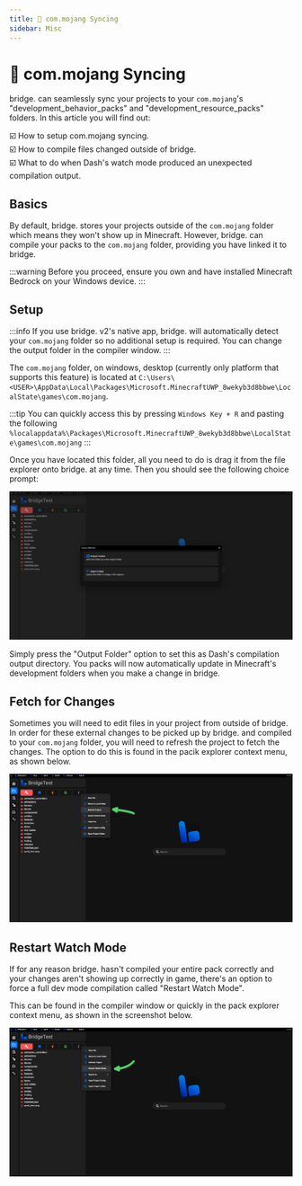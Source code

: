```yaml
---
title: 🔁 com.mojang Syncing
sidebar: Misc
---
```


# 🔁 com.mojang Syncing

bridge. can seamlessly sync your projects to your `com.mojang`'s "development_behavior_packs" and "development_resource_packs" folders.
In this article you will find out:

:ballot_box_with_check: How to setup com.mojang syncing.<br/>
:ballot_box_with_check: How to compile files changed outside of bridge.<br/>
:ballot_box_with_check: What to do when Dash's watch mode produced an unexpected compilation output.<br/>

## Basics

By default, bridge. stores your projects outside of the `com.mojang` folder which means they won't show up in Minecraft. However, bridge. can compile your packs to the `com.mojang` folder, providing you have linked it to bridge.

:::warning
Before you proceed, ensure you own and have installed Minecraft Bedrock on your Windows device.
:::

## Setup <Badge type="tip" text="Web App Only"/>

:::info
If you use bridge. v2's native app, bridge. will automatically detect your `com.mojang` folder so no additional setup is required. You can change the output folder in the compiler window.
:::

The `com.mojang` folder, on windows, desktop (currently only platform that supports this feature) is located at `C:\Users\<USER>\AppData\Local\Packages\Microsoft.MinecraftUWP_8wekyb3d8bbwe\LocalState\games\com.mojang`.

:::tip
You can quickly access this by pressing `Windows Key + R` and pasting the following `%localappdata%\Packages\Microsoft.MinecraftUWP_8wekyb3d8bbwe\LocalState\games\com.mojang`
:::

Once you have located this folder, all you need to do is drag it from the file explorer onto bridge. at any time. Then you should see the following choice prompt:

![Screenshot of import folder window](./import-folder.png)

Simply press the "Output Folder" option to set this as Dash's compilation output directory. You packs will now automatically update in Minecraft's development folders when you make a change in bridge.

## Fetch for Changes

Sometimes you will need to edit files in your project from outside of bridge. In order for these external changes to be picked up by bridge. and compiled to your `com.mojang` folder, you will need to refresh the project to fetch the changes. The option to do this is found in the pacik explorer context menu, as shown below.

![Screenshot of the "Refresh Project" option in the pack explorer context menu](./refresh-project.png)

## Restart Watch Mode

If for any reason bridge. hasn't compiled your entire pack correctly and your changes aren't showing up correctly in game, there's an option to force a full dev mode compilation called "Restart Watch Mode".

This can be found in the compiler window or quickly in the pack explorer context menu, as shown in the screenshot below.

![Screenshot of the "Restart Watch Mode" option in the pack explorer context menu](./restart-watch-mode.png)

